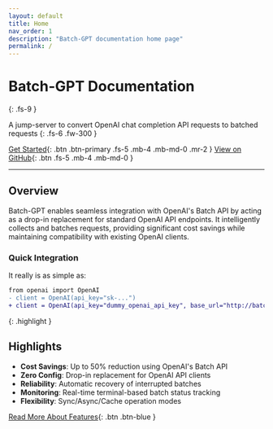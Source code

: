 ```yaml
---
layout: default
title: Home
nav_order: 1
description: "Batch-GPT documentation home page"
permalink: /
---
```


# Batch-GPT Documentation
{: .fs-9 }

A jump-server to convert OpenAI chat completion API requests to batched requests
{: .fs-6 .fw-300 }

[Get Started](getting-started){: .btn .btn-primary .fs-5 .mb-4 .mb-md-0 .mr-2 }
[View on GitHub](https://github.com/tanmay17061/batch-gpt){: .btn .fs-5 .mb-4 .mb-md-0 }

---

## Overview

Batch-GPT enables seamless integration with OpenAI's Batch API by acting as a drop-in replacement for standard OpenAI API endpoints. It intelligently collects and batches requests, providing significant cost savings while maintaining compatibility with existing OpenAI clients.

### Quick Integration

It really is as simple as:
```diff
from openai import OpenAI
- client = OpenAI(api_key="sk-...")
+ client = OpenAI(api_key="dummy_openai_api_key", base_url="http://batch-gpt")
```
{: .highlight }

## Highlights

- **Cost Savings**: Up to 50% reduction using OpenAI's Batch API
- **Zero Config**: Drop-in replacement for OpenAI API clients
- **Reliability**: Automatic recovery of interrupted batches
- **Monitoring**: Real-time terminal-based batch status tracking
- **Flexibility**: Sync/Async/Cache operation modes

[Read More About Features](features){: .btn .btn-blue }
